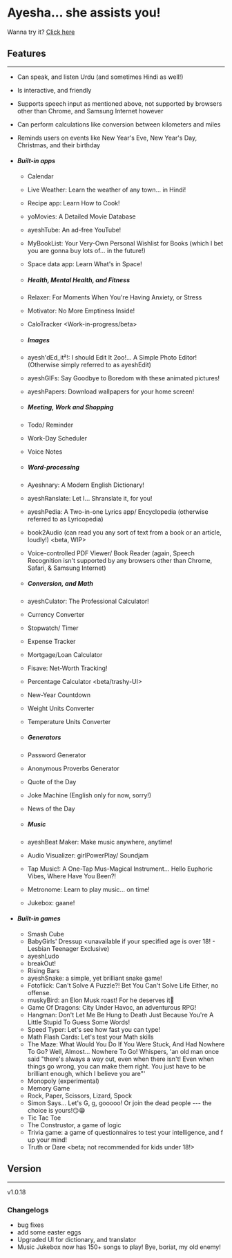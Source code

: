 # Ayesha... she assists you!

Wanna try it? [Click here](https://abbaskhurram255.github.io/Chatterbox/getting-started/)

## Features

* * *

*   Can speak, and listen Urdu (and sometimes Hindi as well!)
*   Is interactive, and friendly
*   Supports speech input as mentioned above, not supported by browsers other than Chrome, and Samsung Internet however
*   Can perform calculations like conversion between kilometers and miles
*   Reminds users on events like New Year's Eve, New Year's Day, Christmas, and their birthday

*   #### _Built-in apps_

    *   Calendar
    *   Live Weather: Learn the weather of any town... in Hindi!
    *   Recipe app: Learn How to Cook!
    *   yoMovies: A Detailed Movie Database
    *   ayeshTube: An ad-free YouTube!
    *   MyBookList: Your Very-Own Personal Wishlist for Books (which I bet you are gonna buy lots of... in the future!)
    *   Space data app: Learn What's in Space!
  
    * ##### Health, Mental Health, and Fitness
    *   Relaxer: For Moments When You're Having Anxiety, or Stress
    *   Motivator: No More Emptiness Inside!
    *   CaloTracker <Work-in-progress/beta>
 
    * ##### Images
    * ayesh'dEd_it²!: I should Edit It 2oo!... A Simple Photo Editor! (Otherwise simply referred to as ayeshEdit)
    * ayeshGIFs: Say Goodbye to Boredom with these animated pictures!
    * ayeshPapers: Download wallpapers for your home screen!
 
    * ##### Meeting, Work and Shopping
    *   Todo/ Reminder
    *   Work-Day Scheduler
    *   Voice Notes <beta>
 
    * ##### Word-processing
    *   Ayeshnary: A Modern English Dictionary!
    *   ayeshRanslate: Let I... Shranslate it, for you!
    *   ayeshPedia: A Two-in-one Lyrics app/ Encyclopedia (otherwise referred to as Lyricopedia)
    *   book2Audio (can read you any sort of text from a book or an article, loudly!) <beta, WIP>
    *   Voice-controlled PDF Viewer/ Book Reader (again, Speech Recognition isn't supported by any browsers other than Chrome, Safari, & Samsung Internet)
 
    * ##### Conversion, and Math
    *   ayeshCulator: The Professional Calculator!
    *   Currency Converter
    *   Stopwatch/ Timer
    *   Expense Tracker
    *   Mortgage/Loan Calculator
    *   Fisave: Net-Worth Tracking!
    *   Percentage Calculator <beta/trashy-UI>
    *   New-Year Countdown
    *   Weight Units Converter
    *   Temperature Units Converter

    * ##### Generators
    *   Password Generator
    *   Anonymous Proverbs Generator
    *   Quote of the Day
    *   Joke Machine (English only for now, sorry!)
    *   News of the Day
   
    * ##### Music
    *   ayeshBeat Maker: Make music anywhere, anytime!
    *   Audio Visualizer: girlPowerPlay/ Soundjam
    *   Tap Music!: A One-Tap Mus-Magical Instrument... Hello Euphoric Vibes, Where Have You Been?!
    *   Metronome: Learn to play music... on time!
    *   Jukebox: gaane!
 
*   #### _Built-in games_

    *   Smash Cube
    *   BabyGirls' Dressup <unavailable if your specified age is over 18! - Lesbian Teenager Exclusive) <beta>
    *   ayeshLudo
    *   breakOut!
    *   Rising Bars <beta>
    *   ayeshSnake: a simple, yet brilliant snake game!
    *   Fotoflick: Can't Solve A Puzzle?! Bet You Can't Solve Life Either, no offense.
    *   muskyBird: an Elon Musk roast! For he deserves it🤫
    *   Game Of Dragons: City Under Havoc, an adventurous RPG!
    *   Hangman: Don't Let Me Be Hung to Death Just Because You're A Little Stupid To Guess Some Words!
    *   Speed Typer: Let's see how fast you can type!
    *   Math Flash Cards: Let's test your Math skills <beta>
    *   The Maze: What Would You Do If You Were Stuck, And Had Nowhere To Go? Well, Almost... Nowhere To Go! Whispers, 'an old man once said "there's always a way out, even when there isn't! Even when things go wrong, you can make them right. You just have to be brilliant enough, which I believe you are"'
    *   Monopoly (experimental)
    *   Memory Game
    *   Rock, Paper, Scissors, Lizard, Spock
    *   Simon Says... Let's G, g, gooooo! Or join the dead people --- the choice is yours!😏😁 <beta>
    *   Tic Tac Toe
    *   The Construstor, a game of logic <beta>
    *   Trivia game: a game of questionnaires to test your intelligence, and f up your mind!
    *   Truth or Dare <beta; not recommended for kids under 18!>


## Version

* * *

v1.0.18
### Changelogs
* bug fixes
* add some easter eggs
* Upgraded UI for dictionary, and translator
* Music Jukebox now has 150+ songs to play! Bye, boriat, my old enemy!
  <!-- <br/><br/><center>Changelogs will be listed here</center> -->
  
